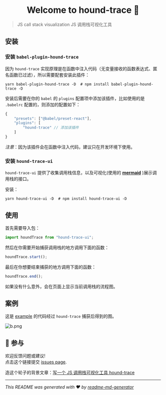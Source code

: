 <h1 align="center">Welcome to hound-trace 👋</h1>
<p>
</p>

> JS call stack visualization
> JS 调用栈可视化工具

## 安装

### 安装 `babel-plugin-hound-trace`

因为 `hound-trace` 实现原理是在函数中注入代码（无变量接收的函数表达式、匿名函数已过滤），所以需要配套安装此插件：

```shell
yarn babel-plugin-hound-trace -D  # npm install babel-plugin-hound-trace -D
```

安装后需要在你的 `babel` 的 `plugins` 配置项中添加该插件，比如使用的是 `.babelrc` 配置的，则添加的配置如下：

```javascript
{
    "presets": ["@babel/preset-react"],
    "plugins": [
        "hound-trace" // 添加该插件
    ]
}
```



*注意*：因为该插件会在函数中注入代码，建议只在开发环境下使用。

###  安装  `hound-trace-ui`

`hound-trace-ui` 提供了收集调用栈信息，以及可视化(使用的 [**mermaid**](https://github.com/knsv/mermaid) )展示调用栈的接口。

安装：

```shell
yarn hound-trace-ui -D  # npm install hound-trace-ui -D
```



## 使用

首先需要导入包：

```javascript
import houndTrace from "hound-trace-ui";
```

然后在你需要开始捕获调用栈的地方调用下面的函数：

```javascript
houndTrace.start();
```

最后在你想要结束捕获的地方调用下面的函数：

```javascript
houndTrace.end();
```

如果没有什么意外，会在页面上显示当前调用栈的流程图。



## 案例

这是 [example](https://github.com/cj0x39e/hound-trace/tree/master/example) 的代码经过 `hound-trace` 捕获后得到的图。

![b.png](https://i.loli.net/2019/08/15/6NAstG4n5Bz2qlj.png)


## 🤝 参与

欢迎反馈问题或建议!<br />点击这个链接提交 [issues page](https://github.com/cj0x39e/hound-trace/issues).

造这个轮子的背景文章：[写一个 JS 调用栈可视化工具 hound-trace](https://zhuanlan.zhihu.com/p/78351504)

***
_This README was generated with ❤️ by [readme-md-generator](https://github.com/kefranabg/readme-md-generator)_
